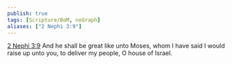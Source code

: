 ```yaml
---
publish: true
tags: [Scripture/BoM, noGraph]
aliases: ["2 Nephi 3:9"]
---
```

[2 Nephi 3:9](https://churchofjesuschrist.org/study/scriptures/bofm/2-ne/3?lang=eng&id=p9#p9) And he shall be great like unto Moses, whom I have said I would raise up unto you, to deliver my people, O house of Israel.
